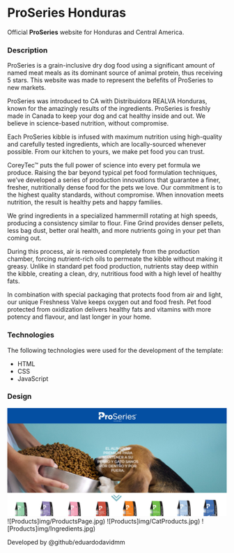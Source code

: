 # ProSeries Honduras

Official **ProSeries** website for Honduras and Central America.

### Description

ProSeries is a grain-inclusive dry dog food using a significant amount of named meat meals as its dominant source of animal protein, thus receiving 5 stars. This website was made to represent the befefits of ProSeries to new markets.

ProSeries was introduced to CA with Distribuidora REALVA Honduras, known for the amazingly results of the ingredients. ProSeries is freshly made in Canada to keep your dog and cat healthy inside and out. We believe in science-based nutrition, without compromise.

Each ProSeries kibble is infused with maximum nutrition using high-quality and carefully tested ingredients, which are locally-sourced whenever possible. From our kitchen to yours, we make pet food you can trust.

CoreyTec™ puts the full power of science into every pet formula we produce. Raising the bar beyond typical pet food formulation techniques, we’ve developed a series of production innovations that guarantee a finer, fresher, nutritionally dense food for the pets we love. Our commitment is to the highest quality standards, without compromise. When innovation meets nutrition, the result is healthy pets and happy families.

We grind ingredients in a specialized hammermill rotating at high speeds, producing a consistency similar to flour. Fine Grind provides denser pellets, less bag dust, better oral health, and more nutrients going in your pet than coming out.

During this process, air is removed completely from the production chamber, forcing nutrient-rich oils to permeate the kibble without making it greasy. Unlike in standard pet food production, nutrients stay deep within the kibble, creating a clean, dry, nutritious food with a high level of healthy fats.

In combination with special packaging that protects food from air and light, our unique Freshness Valve keeps oxygen out and food fresh. Pet food protected from oxidization delivers healthy fats and vitamins with more potency and flavour, and last longer in your home.

### Technologies

The following technologies were used for the development of the template:

- HTML
- CSS
- JavaScript

### Design

![LandingPage](img/LandingPage.jpg)
![Products]img/ProductsPage.jpg)
![Products]img/CatProducts.jpg)
![Products]img/Ingredients.jpg)

Developed by @github/eduardodavidmm
